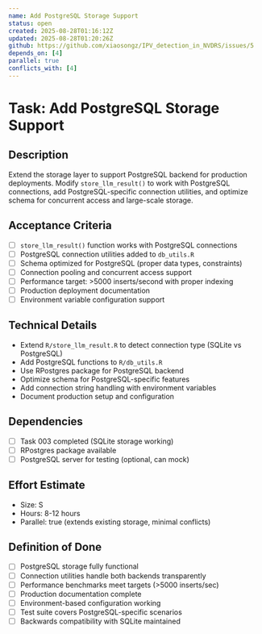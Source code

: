 ```yaml
---
name: Add PostgreSQL Storage Support
status: open
created: 2025-08-28T01:16:12Z
updated: 2025-08-28T01:20:26Z
github: https://github.com/xiaosongz/IPV_detection_in_NVDRS/issues/5
depends_on: [4]
parallel: true
conflicts_with: [4]
---
```


# Task: Add PostgreSQL Storage Support

## Description
Extend the storage layer to support PostgreSQL backend for production deployments. Modify `store_llm_result()` to work with PostgreSQL connections, add PostgreSQL-specific connection utilities, and optimize schema for concurrent access and large-scale storage.

## Acceptance Criteria
- [ ] `store_llm_result()` function works with PostgreSQL connections
- [ ] PostgreSQL connection utilities added to `db_utils.R`
- [ ] Schema optimized for PostgreSQL (proper data types, constraints)
- [ ] Connection pooling and concurrent access support
- [ ] Performance target: >5000 inserts/second with proper indexing
- [ ] Production deployment documentation
- [ ] Environment variable configuration support

## Technical Details
- Extend `R/store_llm_result.R` to detect connection type (SQLite vs PostgreSQL)
- Add PostgreSQL functions to `R/db_utils.R`
- Use RPostgres package for PostgreSQL backend
- Optimize schema for PostgreSQL-specific features
- Add connection string handling with environment variables
- Document production setup and configuration

## Dependencies
- [ ] Task 003 completed (SQLite storage working)
- [ ] RPostgres package available
- [ ] PostgreSQL server for testing (optional, can mock)

## Effort Estimate
- Size: S
- Hours: 8-12 hours
- Parallel: true (extends existing storage, minimal conflicts)

## Definition of Done
- [ ] PostgreSQL storage fully functional
- [ ] Connection utilities handle both backends transparently
- [ ] Performance benchmarks meet targets (>5000 inserts/sec)
- [ ] Production documentation complete
- [ ] Environment-based configuration working
- [ ] Test suite covers PostgreSQL-specific scenarios
- [ ] Backwards compatibility with SQLite maintained
